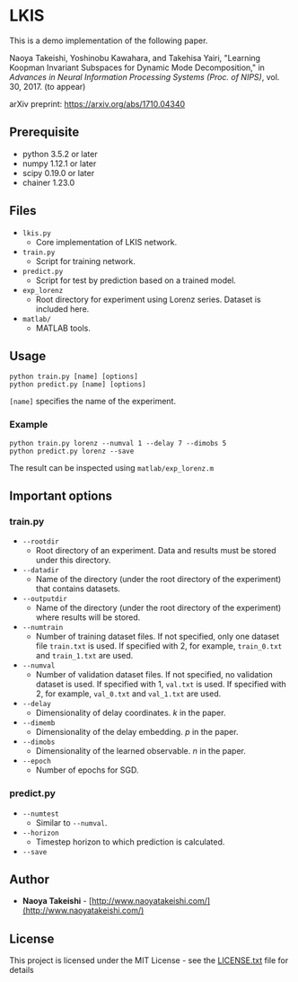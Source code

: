 # LKIS

This is a demo implementation of the following paper.

Naoya Takeishi, Yoshinobu Kawahara, and Takehisa Yairi, "Learning Koopman Invariant Subspaces for Dynamic Mode Decomposition," in *Advances in Neural Information Processing Systems (Proc. of NIPS)*, vol. 30, 2017. (to appear)

arXiv preprint: <https://arxiv.org/abs/1710.04340>

## Prerequisite

- python 3.5.2 or later
- numpy 1.12.1 or later
- scipy 0.19.0 or later
- chainer 1.23.0

## Files

* `lkis.py`
	- Core implementation of LKIS network.
* `train.py`
	- Script for training network.
* `predict.py`
	- Script for test by prediction based on a trained model.
* `exp_lorenz`
	- Root directory for experiment using Lorenz series. Dataset is included here.
* `matlab/`
	- MATLAB tools.


## Usage

```
python train.py [name] [options]
python predict.py [name] [options]
```

`[name]` specifies the name of the experiment.

### Example

```
python train.py lorenz --numval 1 --delay 7 --dimobs 5
python predict.py lorenz --save
```

The result can be inspected using `matlab/exp_lorenz.m`

## Important options

### train.py

* `--rootdir`
	- Root directory of an experiment. Data and results must be stored under this directory.
* `--datadir`
	- Name of the directory (under the root directory of the experiment) that contains datasets.
* `--outputdir`
	- Name of the directory (under the root directory of the experiment) where results will be stored.
* `--numtrain`
	- Number of training dataset files. If not specified, only one dataset file `train.txt` is used. If specified with 2, for example, `train_0.txt` and `train_1.txt` are used.
* `--numval`
	- Number of validation dataset files. If not specified, no validation dataset is used. If specified with 1, `val.txt` is used. If specified with 2, for example, `val_0.txt` and `val_1.txt` are used.
* `--delay`
	- Dimensionality of delay coordinates. $k$ in the paper.
* `--dimemb`
	- Dimensionality of the delay embedding. $p$ in the paper.
* `--dimobs`
	- Dimensionality of the learned observable. $n$ in the paper.
* `--epoch`
	- Number of epochs for SGD.

### predict.py

* `--numtest`
	- Similar to `--numval`.
* `--horizon`
	- Timestep horizon to which prediction is calculated.
* `--save`

## Author

*  **Naoya Takeishi** - [http://www.naoyatakeishi.com/](http://www.naoyatakeishi.com/)

## License

This project is licensed under the MIT License - see the [LICENSE.txt](LICENSE.txt) file for details